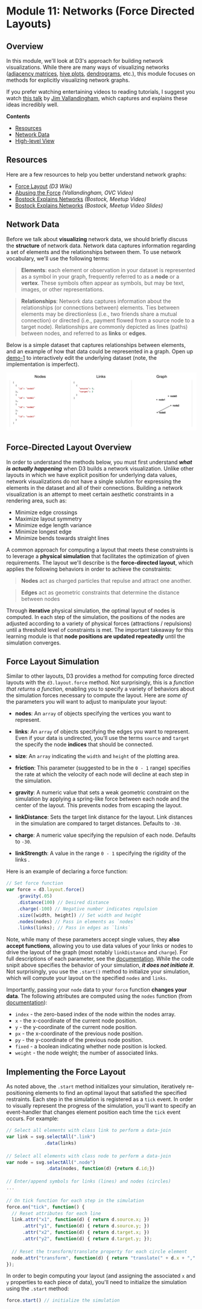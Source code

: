 # Module 11: Networks (Force Directed Layouts)

## Overview
In this module, we'll look at D3's approach for building network visualizations. While there are many ways of visualizing networks ([adjacency matrices](https://bost.ocks.org/mike/miserables/), [hive plots](https://bost.ocks.org/mike/hive/), [dendrograms](https://bl.ocks.org/mbostock/4063570), etc.), this module focuses on methods for explicitly visualizing network graphs.

If you prefer watching entertaining videos to reading tutorials, I suggest you watch [this talk](https://www.youtube.com/watch?v=Mucmb33711A&list=PLlgxAbM67lYIQ5jid9cXsm72wEpHhAnyb&index=8) by [Jim Vallandingham](http://vallandingham.me/), which captures and explains these ideas incredibly well.
<!-- START doctoc generated TOC please keep comment here to allow auto update -->
<!-- DON'T EDIT THIS SECTION, INSTEAD RE-RUN doctoc TO UPDATE -->
**Contents**

- [Resources](#resources)
- [Network Data](#network-data)
- [High-level View](#high-level-view)

<!-- END doctoc generated TOC please keep comment here to allow auto update -->

## Resources
Here are a few resources to help you better understand network graphs:

- [Force Layout](https://github.com/mbostock/d3/wiki/Force-Layout) _(D3 Wiki)_
- [Abusing the Force](https://www.youtube.com/watch?v=Mucmb33711A&list=PLlgxAbM67lYIQ5jid9cXsm72wEpHhAnyb&index=8) _(Vallandingham, OVC Video)_
- [Bostock Explains Networks](https://vimeo.com/29458354) _(Bostock, Meetup Video)_
- [Bostock Explains Networks](http://mbostock.github.io/d3/talk/20110921/#0) _(Bostock, Meetup Video Slides)_

## Network Data
Before we talk about **visualizing** network data, we should briefly discuss the **structure** of network data. Network data captures information regarding a set of elements and the relationships between them. To use network vocabulary, we'll use the following terms:

> **Elements**: each element or observation in your dataset is represented as a symbol in your graph, frequently referred to as a **node** or a **vertex**. These symbols often appear as symbols, but may be text, images, or other representations.

> **Relationships**: Network data captures information about the relationships (or connections between) elements. Ties between elements may be directionless (i.e., two friends share a mutual connection) or directed (i.e., payment flowed from a source node to a target node). Relationships are commonly depicted as lines (paths) between nodes, and referred to as **links** or **edges**.

Below is a simple dataset that captures relationships between elements, and an example of how that data could be represented in a graph. Open up [demo-1](demo-1) to interactively edit the underlying dataset (note, the implementation is imperfect).

![screenshot of node and link data with graph](imgs/demo-1.png)

## Force-Directed Layout Overview
In order to understand the methods below, you must first understand _**what is actually happening**_ when D3 builds a network visualization. Unlike other layouts in which we have explicit position for underlying data values, network visualizations do not have a single solution for expressing the elements in the dataset and all of their connections. Building a network visualization is an attempt to meet certain aesthetic constraints in a rendering area, such as:

- Minimize edge crossings
- Maximize layout symmetry
- Minimize edge length variance
- Minimize longest edge
- Minimize bends towards straight lines

A common approach for computing a layout that meets these constraints is to leverage a **physical simulation** that facilitates the optimization of given requirements. The layout we'll describe is the **force-directed layout**, which applies the following behaviors in order to achieve the constraints:

>**Nodes** act as charged particles that repulse and attract one another.

>**Edges** act as geometric constraints that determine the distance between nodes

Through **iterative** physical simulation, the optimal layout of nodes is computed. In each step of the simulation, the positions of the nodes are adjusted according to a variety of physical forces (attractions / repulsions) until a threshold level of constraints is met. The important takeaway for this learning module is that **node positions are updated repeatedly** until the simulation converges.

## Force Layout Simulation
Similar to other layouts, D3 provides a method for computing force directed layouts with the `d3.layout.force` method. Not surprisingly, this is a _function that returns a function_, enabling you to specify a variety of behaviors about the simulation forces necessary to compute the layout. Here are _some of_ the parameters you will want to adjust to manipulate your layout:

- **nodes**: An `array` of objects specifying the vertices you want to represent.
- **links**: An `array` of objects specifying the edges you want to represent. Even if your data is undirected, you'll use the terms `source` and `target` the specify the node **indices** that should be connected.
- **size**: An `array` indicating the `width` and `height` of the plotting area.
- **friction**: This parameter (suggested to be in the `0 - 1` range) specifies the rate at which the velocity of each node will decline at each step in the simulation.
- **gravity**: A numeric value that sets a weak geometric constraint on the simulation by applying a spring-like force between each node and the center of the layout. This prevents nodes from escaping the layout.
- **linkDistance**: Sets the target link distance for the layout. Link distances in the simulation are compared to target distances. Defaults to `-30`.
- **charge**: A numeric value specifying the repulsion of each node. Defaults to `-30`.

- **linkStrength**: A value in the range `0 - 1` specifying the rigidity of the links .

Here is an example of declaring a force function:

```javascript
// Set force function
var force = d3.layout.force()
    .gravity(.05)
    .distance(100) // Desired distance
    .charge(-100) // Negative number indicates repulsion
    .size([width, height]) // Set width and height
    .nodes(nodes) // Pass in elements as `nodes`
    .links(links); // Pass in edges as `links`
```

Note, while many of these parameters accept single values, they **also accept functions**, allowing you to use data values of your links or nodes to drive the layout of the graph (most notably `linkDistance` and `charge`). For full descriptions of each parameter, see the [documentation](https://github.com/mbostock/d3/wiki/Force-Layout). While the code snipit above specifies the behavior of your simulation, _**it does not initiate it**_. Not surprisingly, you use the `.start()` method to initialize your simulation, which will compute your layout on the specified `nodes` and `links`.

Importantly, passing your `node` data to your `force` function **changes your data**. The following attributes are computed using the `nodes` function (from [documentation](https://github.com/mbostock/d3/wiki/Force-Layout#nodes)):

- `index` - the zero-based index of the node within the nodes array.
- `x` - the x-coordinate of the current node position.
- `y` - the y-coordinate of the current node position.
- `px` - the x-coordinate of the previous node position.
- `py` - the y-coordinate of the previous node position.
- `fixed` - a boolean indicating whether node position is locked.
- `weight` - the node weight; the number of associated links.

## Implementing the Force Layout
As noted above, the `.start` method initializes your simulation, iteratively re-positioning elements to find an optimal layout that satisfied the specified restraints. Each step in the simulation is registered as a `tick` event. In order to visually represent the progress of the simulation, you'll want to specify an event-handler that changes element position each time the `tick` event occurs. For example:

```javascript
// Select all elements with class link to perform a data-join
var link = svg.selectAll(".link")
              .data(links)

// Select all elements with class node to perform a data-join
var node = svg.selectAll(".node")
               .data(nodes, function(d) {return d.id;})

// Enter/append symbols for links (lines) and nodes (circles)
...

// On tick function for each step in the simulation
force.on("tick", function() {
  // Reset attributes for each line
  link.attr("x1", function(d) { return d.source.x; })
      .attr("y1", function(d) { return d.source.y; })
      .attr("x2", function(d) { return d.target.x; })
      .attr("y2", function(d) { return d.target.y; });

  // Reset the transform/translate property for each circle element
  node.attr("transform", function(d) { return "translate(" + d.x + "," + d.y + ")"; });
});
```

In order to begin computing your layout (and assigning the associated `x` and `y` properties to each piece of data), you'll need to initialize the simulation using the `.start` method:

```javascript
force.start() // initialize the simulation
```
